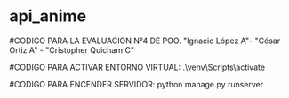 # api_anime
#CODIGO PARA LA EVALUACION N°4 DE POO. "Ignacio López A"- "César Ortiz A" - "Cristopher Quicham C"

#CODIGO PARA ACTIVAR ENTORNO VIRTUAL:
.\venv\Scripts\activate  

#CODIGO PARA ENCENDER SERVIDOR:
python manage.py runserver
